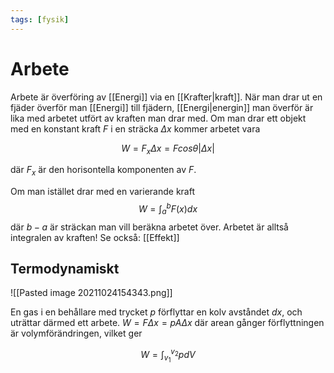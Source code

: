 ```yaml
---
tags: [fysik]
---
```

# Arbete

Arbete är överföring av [[Energi]] via en [[Krafter|kraft]]. När man drar ut en
fjäder överför man [[Energi]] till fjädern, [[Energi|energin]] man överför är lika med
arbetet utfört av kraften man drar med. Om man drar ett objekt med en
konstant kraft $F$ i en sträcka $\Delta x$ kommer arbetet vara

$$W = F_x\Delta x = Fcos\theta |\Delta x|$$

där $F_x$ är den horisontella komponenten av $F$.

Om man istället drar med en varierande kraft $$W = \int_a^b F(x)dx$$ där
$b-a$ är sträckan man vill beräkna arbetet över. Arbetet är alltså
integralen av kraften!
Se också: [[Effekt]]

## Termodynamiskt

![[Pasted image 20211024154343.png]]

En gas i en behållare med trycket $p$ förflyttar en kolv avståndet $dx$, och uträttar därmed ett arbete.
$W = F\Delta x=pA\Delta x$ där arean gånger förflyttningen är volymförändringen, vilket ger 

$$W = \int_{v_1}^{v_2} pdV$$
